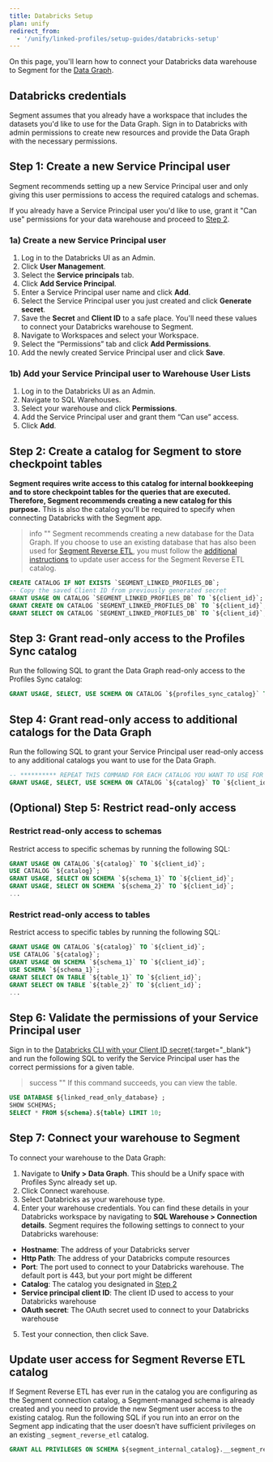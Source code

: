 ```yaml
---
title: Databricks Setup
plan: unify
redirect_from:
  - '/unify/linked-profiles/setup-guides/databricks-setup'
---
```


<!-- PW, 8/20/24: Remove this and edit away -->

On this page, you'll learn how to connect your Databricks data warehouse to Segment for the [Data Graph](/docs/unify/data-graph/data-graph/). 

## Databricks credentials

Segment assumes that you already have a workspace that includes the datasets you'd like to use for the Data Graph. Sign in to Databricks with admin permissions to create new resources and provide the Data Graph with the necessary permissions. 

## Step 1: Create a new Service Principal user
Segment recommends setting up a new Service Principal user and only giving this user permissions to access the required catalogs and schemas. 

If you already have a Service Principal user you'd like to use, grant it "Can use" permissions for your data warehouse and proceed to [Step 2](#step-2-create-a-catalog-for-segment-to-store-checkpoint-tables).

### 1a) Create a new Service Principal user
1. Log in to the Databricks UI as an Admin.
2. Click **User Management**. 
3. Select the **Service principals** tab. 
4. Click **Add Service Principal**.
5. Enter a Service Principal user name and click **Add**. 
6. Select the Service Principal user you just created and click **Generate secret**.
7. Save the **Secret** and **Client ID** to a safe place. You'll need these values to connect your Databricks warehouse to Segment. 
8. Navigate to Workspaces and select your Workspace. 
9. Select the “Permissions” tab and click **Add Permissions**. 
10. Add the newly created Service Principal user and click **Save**. 

### 1b) Add your Service Principal user to Warehouse User Lists 
1. Log in to the Databricks UI as an Admin.
2. Navigate to SQL Warehouses. 
3. Select your warehouse and click **Permissions**. 
4. Add the Service Principal user and grant them “Can use” access. 
5. Click **Add**. 

## Step 2: Create a catalog for Segment to store checkpoint tables

**Segment requires write access to this catalog for internal bookkeeping and to store checkpoint tables for the queries that are executed. Therefore, Segment recommends creating a new catalog for this purpose.** This is also the catalog you'll be required to specify when connecting Databricks with the Segment app.

> info ""
> Segment recommends creating a new database for the Data Graph.
> If you choose to use an existing database that has also been used for [Segment Reverse ETL](/docs/connections/reverse-etl/), you must follow the [additional instructions](#update-user-access-for-segment-reverse-etl-catalog) to update user access for the Segment Reverse ETL catalog.

```SQL
CREATE CATALOG IF NOT EXISTS `SEGMENT_LINKED_PROFILES_DB`;
-- Copy the saved Client ID from previously generated secret
GRANT USAGE ON CATALOG `SEGMENT_LINKED_PROFILES_DB` TO `${client_id}`;
GRANT CREATE ON CATALOG `SEGMENT_LINKED_PROFILES_DB` TO `${client_id}`;
GRANT SELECT ON CATALOG `SEGMENT_LINKED_PROFILES_DB` TO `${client_id}`;
```

## Step 3: Grant read-only access to the Profiles Sync catalog

Run the following SQL to grant the Data Graph read-only access to the Profiles Sync catalog:

```SQL
GRANT USAGE, SELECT, USE SCHEMA ON CATALOG `${profiles_sync_catalog}` TO `${client_id}`;
```

## Step 4: Grant read-only access to additional catalogs for the Data Graph
Run the following SQL to grant your Service Principal user read-only access to any additional catalogs you want to use for the Data Graph.

```SQL 
-- ********** REPEAT THIS COMMAND FOR EACH CATALOG YOU WANT TO USE FOR THE DATA GRAPH **********
GRANT USAGE, SELECT, USE SCHEMA ON CATALOG `${catalog}` TO `${client_id}`;
```

## (Optional) Step 5: Restrict read-only access

### Restrict read-only access to schemas

Restrict access to specific schemas by running the following SQL:

```SQL
GRANT USAGE ON CATALOG `${catalog}` TO `${client_id}`;
USE CATALOG `${catalog}`;
GRANT USAGE, SELECT ON SCHEMA `${schema_1}` TO `${client_id}`;
GRANT USAGE, SELECT ON SCHEMA `${schema_2}` TO `${client_id}`;
...

```
### Restrict read-only access to tables
Restrict access to specific tables by running the following SQL: 

```SQL
GRANT USAGE ON CATALOG `${catalog}` TO `${client_id}`;
USE CATALOG `${catalog}`;
GRANT USAGE ON SCHEMA `${schema_1}` TO `${client_id}`;
USE SCHEMA `${schema_1}`;
GRANT SELECT ON TABLE `${table_1}` TO `${client_id}`;
GRANT SELECT ON TABLE `${table_2}` TO `${client_id}`;
...

```

## Step 6: Validate the permissions of your Service Principal user

Sign in to the [Databricks CLI with your Client ID secret](https://docs.databricks.com/en/dev-tools/cli/authentication.html#oauth-machine-to-machine-m2m-authentication){:target="_blank"} and run the following SQL to verify the Service Principal user has the correct permissions for a given table. 

> success ""
> If this command succeeds, you can view the table. 

```SQL
USE DATABASE ${linked_read_only_database} ;
SHOW SCHEMAS;
SELECT * FROM ${schema}.${table} LIMIT 10;
```

## Step 7: Connect your warehouse to Segment

To connect your warehouse to the Data Graph:

1. Navigate to **Unify > Data Graph**. This should be a Unify space with Profiles Sync already set up.
2. Click Connect warehouse.
3. Select Databricks as your warehouse type. 
4. Enter your warehouse credentials. You can find these details in your Databricks workspace by navigating to **SQL Warehouse > Connection details**. Segment requires the following settings to connect to your Databricks warehouse:
- **Hostname**: The address of your Databricks server
- **Http Path**: The address of your Databricks compute resources
- **Port**: The port used to connect to your Databricks warehouse. The default port is 443, but your port might be different 
- **Catalog**: The catalog you designated in [Step 2](#step-2-create-a-catalog-for-segment-to-store-checkpoint-tables)
- **Service principal client ID**: The client ID used to access to your Databricks warehouse
- **OAuth secret**: The OAuth secret used to connect to your Databricks warehouse

5. Test your connection, then click Save. 

## Update user access for Segment Reverse ETL catalog
If Segment Reverse ETL has ever run in the catalog you are configuring as the Segment connection catalog, a Segment-managed schema is already created and you need to provide the new Segment user access to the existing catalog. Run the following SQL if you run into an error on the Segment app indicating that the user doesn’t have sufficient privileges on an existing `_segment_reverse_etl` catalog.

```SQL
GRANT ALL PRIVILEGES ON SCHEMA ${segment_internal_catalog}.__segment_reverse_etl TO `${client_id}`;
```
